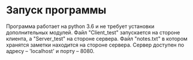 Запуск программы
=================
Программа работает на python 3.6 и не требует установки дополнительных модулей. Файл "Client_test" запускается на стороне клиента, а "Server_test" на стороне сервера. Файл "notes.txt" в котором хранятся заметки находится на стороне сервера. Сервер доступен по адресу – 'localhost' и порту – 8080.
